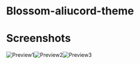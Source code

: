 # Blossom-aliucord-theme
# Screenshots


![Preview1](https://github.com/ukivie/blossom-aliucord-theme/assets/158360149/aa7a3e92-7474-417b-8e4c-9d01b02dcc91)![Preview2](https://github.com/ukivie/blossom-aliucord-theme/assets/158360149/23c4f5e3-ca5f-4ced-9a49-61ec57486667)![Preview3](https://github.com/ukivie/blossom-aliucord-theme/assets/158360149/cb0aa8a9-98cb-4183-92d0-886f3a2881ef)


